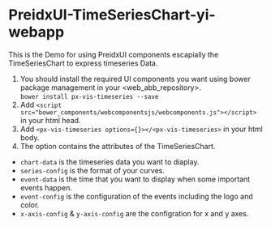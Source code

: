 # PreidxUI-TimeSeriesChart-yi-webapp
This is the Demo for using PreidxUI components escapially the TimeSeriesChart to express timeseries Data.<br>
1. You should install the required UI components you want using bower package management in your <web_abb_repository>.<br>
`bower install px-vis-timeseries --save`
2. Add `<script src="bower_components/webcomponentsjs/webcomponents.js"></script>` in your html head.
3. Add `<px-vis-timeseries options={}></<px-vis-timeseries>` in your html body.
4. The option contains the attributes of the TimeSeriesChart.    
- `chart-data` is the timeseries data you want to diaplay.
- `series-config` is the format of your curves.
- `event-data` is the time that you want to display when some important events happen.
- `event-config` is the configuration of the events including the logo and color.
- `x-axis-config` & `y-axis-config` are the configration for x and y axes.
